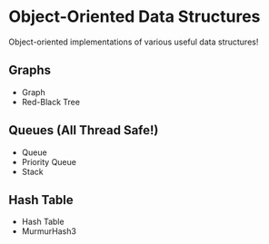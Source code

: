 # Object-Oriented Data Structures
Object-oriented implementations of various useful data structures!

## Graphs ##
- Graph
- Red-Black Tree

## Queues (All Thread Safe!) ##
- Queue
- Priority Queue
- Stack

## Hash Table ##
- Hash Table
- MurmurHash3
